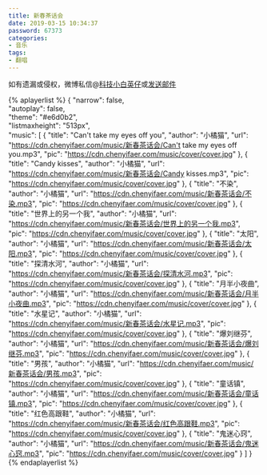 ```yaml
---
title: 新春茶话会
date: 2019-03-15 10:34:37
password: 67373
categories:
- 音乐
tags:
- 翻唱
---
```


如有遗漏或侵权，微博私信@<a href="https://weibo.com/kjxbyz" target="_blank">科技小白英仔</a>或<a href="mailto:kjxbyz@163.com" target="_blank">发送邮件</a>

<!--more-->

{% aplayerlist %}
{
    "narrow": false,                          
    "autoplay": false,                         
    "theme": "#e6d0b2",	  
    "listmaxheight": "513px",                    
    "music": [
        {
            "title": "Can't take my eyes off you",
            "author": "小橘猫",
            "url": "https://cdn.chenyifaer.com/music/新春茶话会/Can't take my eyes off you.mp3",
            "pic": "https://cdn.chenyifaer.com/music/cover/cover.jpg"
        },
        {
            "title": "Candy kisses",
            "author": "小橘猫",
            "url": "https://cdn.chenyifaer.com/music/新春茶话会/Candy kisses.mp3",
            "pic": "https://cdn.chenyifaer.com/music/cover/cover.jpg"
        },
        {
            "title": "不染",
            "author": "小橘猫",
            "url": "https://cdn.chenyifaer.com/music/新春茶话会/不染.mp3",
            "pic": "https://cdn.chenyifaer.com/music/cover/cover.jpg"
        },
        {
            "title": "世界上的另一个我",
            "author": "小橘猫",
            "url": "https://cdn.chenyifaer.com/music/新春茶话会/世界上的另一个我.mp3",
            "pic": "https://cdn.chenyifaer.com/music/cover/cover.jpg"
        },
        {
            "title": "太阳",
            "author": "小橘猫",
            "url": "https://cdn.chenyifaer.com/music/新春茶话会/太阳.mp3",
            "pic": "https://cdn.chenyifaer.com/music/cover/cover.jpg"
        },
        {
            "title": "探清水河",
            "author": "小橘猫",
            "url": "https://cdn.chenyifaer.com/music/新春茶话会/探清水河.mp3",
            "pic": "https://cdn.chenyifaer.com/music/cover/cover.jpg"
        },
        {
            "title": "月半小夜曲",
            "author": "小橘猫",
            "url": "https://cdn.chenyifaer.com/music/新春茶话会/月半小夜曲.mp3",
            "pic": "https://cdn.chenyifaer.com/music/cover/cover.jpg"
        },
        {
            "title": "水星记",
            "author": "小橘猫",
            "url": "https://cdn.chenyifaer.com/music/新春茶话会/水星记.mp3",
            "pic": "https://cdn.chenyifaer.com/music/cover/cover.jpg"
        },
        {
            "title": "爆刘继芬",
            "author": "小橘猫",
            "url": "https://cdn.chenyifaer.com/music/新春茶话会/爆刘继芬.mp3",
            "pic": "https://cdn.chenyifaer.com/music/cover/cover.jpg"
        },
        {
            "title": "男孩",
            "author": "小橘猫",
            "url": "https://cdn.chenyifaer.com/music/新春茶话会/男孩.mp3",
            "pic": "https://cdn.chenyifaer.com/music/cover/cover.jpg"
        },
        {
            "title": "童话镇",
            "author": "小橘猫",
            "url": "https://cdn.chenyifaer.com/music/新春茶话会/童话镇.mp3",
            "pic": "https://cdn.chenyifaer.com/music/cover/cover.jpg"
        },
        {
            "title": "红色高跟鞋",
            "author": "小橘猫",
            "url": "https://cdn.chenyifaer.com/music/新春茶话会/红色高跟鞋.mp3",
            "pic": "https://cdn.chenyifaer.com/music/cover/cover.jpg"
        },
        {
            "title": "鬼迷心窍",
            "author": "小橘猫",
            "url": "https://cdn.chenyifaer.com/music/新春茶话会/鬼迷心窍.mp3",
            "pic": "https://cdn.chenyifaer.com/music/cover/cover.jpg"
        }
    ]
}
{% endaplayerlist %}

